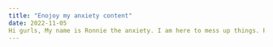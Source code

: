 ```yaml
---
title: "Enojoy my anxiety content"
date: 2022-11-05
Hi gurls, My name is Ronnie the anxiety. I am here to mess up things. Please feel free to query anything about feelings; I will not facilitate your life at all.
---
```

